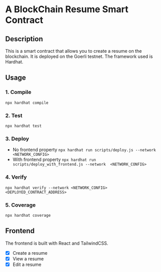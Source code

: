 # A BlockChain Resume Smart Contract
## Description
This is a smart contract that allows you to create a resume on the blockchain. It is deployed on the Goerli testnet. The framework used is Hardhat.
## Usage
### 1. Compile
``` npx hardhat compile ```
### 2. Test
``` npx hardhat test ```
### 3. Deploy
- No frontend property
``` npx hardhat run scripts/deploy.js --network  <NETWORK_CONFIG> ```
- With frontend property
``` npx hardhat run scripts/deploy_with_frontend.js --network  <NETWORK_CONFIG> ```
### 4. Verify
``` npx hardhat verify --network <NETWORK_CONFIG> <DEPLOYED_CONTRACT_ADDRESS> ```
### 5. Coverage
``` npx hardhat coverage ```
## Frontend
The frontend is built with React and TailwindCSS.
- [x] Create a resume
- [x] View a resume
- [x] Edit a resume